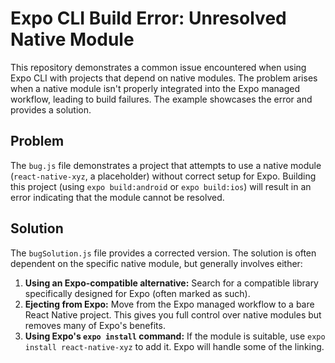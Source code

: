# Expo CLI Build Error: Unresolved Native Module

This repository demonstrates a common issue encountered when using Expo CLI with projects that depend on native modules. The problem arises when a native module isn't properly integrated into the Expo managed workflow, leading to build failures.  The example showcases the error and provides a solution.

## Problem
The `bug.js` file demonstrates a project that attempts to use a native module (`react-native-xyz`, a placeholder) without correct setup for Expo.  Building this project (using `expo build:android` or `expo build:ios`) will result in an error indicating that the module cannot be resolved.

## Solution
The `bugSolution.js` file provides a corrected version.  The solution is often dependent on the specific native module, but generally involves either:

1. **Using an Expo-compatible alternative:**  Search for a compatible library specifically designed for Expo (often marked as such).
2. **Ejecting from Expo:**  Move from the Expo managed workflow to a bare React Native project. This gives you full control over native modules but removes many of Expo's benefits.
3. **Using Expo's `expo install` command:**  If the module is suitable, use `expo install react-native-xyz` to add it. Expo will handle some of the linking.